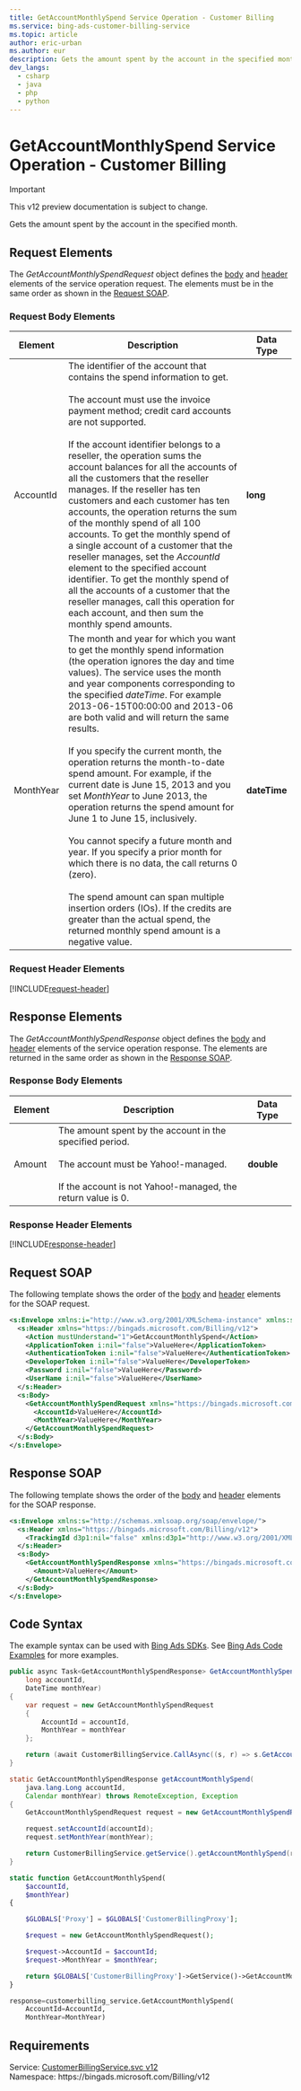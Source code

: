 ```yaml
---
title: GetAccountMonthlySpend Service Operation - Customer Billing
ms.service: bing-ads-customer-billing-service
ms.topic: article
author: eric-urban
ms.author: eur
description: Gets the amount spent by the account in the specified month.
dev_langs: 
  - csharp
  - java
  - php
  - python
---
```

# GetAccountMonthlySpend Service Operation - Customer Billing

> [!IMPORTANT]
> This v12 preview documentation is subject to change.

Gets the amount spent by the account in the specified month.

## <a name="request"></a>Request Elements
The *GetAccountMonthlySpendRequest* object defines the [body](#request-body) and [header](#request-header) elements of the service operation request. The elements must be in the same order as shown in the [Request SOAP](#request-soap). 

### <a name="request-body"></a>Request Body Elements

|Element|Description|Data Type|
|-----------|---------------|-------------|
|<a name="accountid"></a>AccountId|The identifier of the account that contains the spend information to get.<br /><br />The account must use the invoice payment method; credit card accounts are not supported.<br /><br />If the account identifier belongs to a reseller, the operation sums the account balances for all the accounts of all the customers that the reseller manages. If the reseller has ten customers and each customer has ten accounts, the operation returns the sum of the monthly spend of all 100 accounts. To get the monthly spend of a single account of a customer that the reseller manages, set the *AccountId* element to the specified account identifier. To get the monthly spend of all the accounts of a customer that the reseller manages, call this operation for each account, and then sum the monthly spend amounts.|**long**|
|<a name="monthyear"></a>MonthYear|The month and year for which you want to get the monthly spend information (the operation ignores the day and time values).   The service uses the month and year components corresponding to the specified *dateTime*. For example 2013-06-15T00:00:00 and 2013-06 are both valid and will return the same results.<br /><br />If you specify the current month, the operation returns the month-to-date spend amount. For example, if the current date is June 15, 2013 and you set *MonthYear* to June 2013, the operation returns the spend amount for June 1 to June 15, inclusively.<br /><br />You cannot specify a future month and year. If you specify a prior month for which there is no data, the call returns 0 (zero).<br /><br />The spend amount can span multiple insertion orders (IOs). If the credits are greater than the actual spend, the returned monthly spend amount is a negative value.|**dateTime**|

### <a name="request-header"></a>Request Header Elements
[!INCLUDE[request-header](./includes/request-header.md)]

## <a name="response"></a>Response Elements
The *GetAccountMonthlySpendResponse* object defines the [body](#response-body) and [header](#response-header) elements of the service operation response. The elements are returned in the same order as shown in the [Response SOAP](#response-soap).

### <a name="response-body"></a>Response Body Elements

|Element|Description|Data Type|
|-----------|---------------|-------------|
|<a name="amount"></a>Amount|The amount spent by the account in the specified period.<br /><br />The account must be Yahoo!-managed.<br /><br />If the account is not Yahoo!-managed, the return value is 0.|**double**|

### <a name="response-header"></a>Response Header Elements
[!INCLUDE[response-header](./includes/response-header.md)]

## <a name="request-soap"></a>Request SOAP
The following template shows the order of the [body](#request-body) and [header](#request-header) elements for the SOAP request.

```xml
<s:Envelope xmlns:i="http://www.w3.org/2001/XMLSchema-instance" xmlns:s="http://schemas.xmlsoap.org/soap/envelope/">
  <s:Header xmlns="https://bingads.microsoft.com/Billing/v12">
    <Action mustUnderstand="1">GetAccountMonthlySpend</Action>
    <ApplicationToken i:nil="false">ValueHere</ApplicationToken>
    <AuthenticationToken i:nil="false">ValueHere</AuthenticationToken>
    <DeveloperToken i:nil="false">ValueHere</DeveloperToken>
    <Password i:nil="false">ValueHere</Password>
    <UserName i:nil="false">ValueHere</UserName>
  </s:Header>
  <s:Body>
    <GetAccountMonthlySpendRequest xmlns="https://bingads.microsoft.com/Billing/v12">
      <AccountId>ValueHere</AccountId>
      <MonthYear>ValueHere</MonthYear>
    </GetAccountMonthlySpendRequest>
  </s:Body>
</s:Envelope>
```

## <a name="response-soap"></a>Response SOAP
The following template shows the order of the [body](#response-body) and [header](#response-header) elements for the SOAP response.

```xml
<s:Envelope xmlns:s="http://schemas.xmlsoap.org/soap/envelope/">
  <s:Header xmlns="https://bingads.microsoft.com/Billing/v12">
    <TrackingId d3p1:nil="false" xmlns:d3p1="http://www.w3.org/2001/XMLSchema-instance">ValueHere</TrackingId>
  </s:Header>
  <s:Body>
    <GetAccountMonthlySpendResponse xmlns="https://bingads.microsoft.com/Billing/v12">
      <Amount>ValueHere</Amount>
    </GetAccountMonthlySpendResponse>
  </s:Body>
</s:Envelope>
```

## <a name="example"></a>Code Syntax
The example syntax can be used with [Bing Ads SDKs](/bingads/guides/client-libraries.md). See [Bing Ads Code Examples](/bingads/guides/code-examples.md) for more examples.
```csharp
public async Task<GetAccountMonthlySpendResponse> GetAccountMonthlySpendAsync(
	long accountId,
	DateTime monthYear)
{
	var request = new GetAccountMonthlySpendRequest
	{
		AccountId = accountId,
		MonthYear = monthYear
	};

	return (await CustomerBillingService.CallAsync((s, r) => s.GetAccountMonthlySpendAsync(r), request));
}
```
```java
static GetAccountMonthlySpendResponse getAccountMonthlySpend(
	java.lang.Long accountId,
	Calendar monthYear) throws RemoteException, Exception
{
	GetAccountMonthlySpendRequest request = new GetAccountMonthlySpendRequest();

	request.setAccountId(accountId);
	request.setMonthYear(monthYear);

	return CustomerBillingService.getService().getAccountMonthlySpend(request);
}
```
```php
static function GetAccountMonthlySpend(
	$accountId,
	$monthYear)
{

	$GLOBALS['Proxy'] = $GLOBALS['CustomerBillingProxy'];

	$request = new GetAccountMonthlySpendRequest();

	$request->AccountId = $accountId;
	$request->MonthYear = $monthYear;

	return $GLOBALS['CustomerBillingProxy']->GetService()->GetAccountMonthlySpend($request);
}
```
```python
response=customerbilling_service.GetAccountMonthlySpend(
	AccountId=AccountId,
	MonthYear=MonthYear)
```

## Requirements
Service: [CustomerBillingService.svc v12](https://clientcenter.api.bingads.microsoft.com/Api/Billing/v12/CustomerBillingService.svc)  
Namespace: https\://bingads.microsoft.com/Billing/v12  

